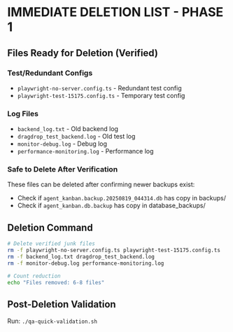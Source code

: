 # IMMEDIATE DELETION LIST - PHASE 1

## Files Ready for Deletion (Verified)

### Test/Redundant Configs
- `playwright-no-server.config.ts` - Redundant test config
- `playwright-test-15175.config.ts` - Temporary test config

### Log Files
- `backend_log.txt` - Old backend log
- `dragdrop_test_backend.log` - Old test log
- `monitor-debug.log` - Debug log
- `performance-monitoring.log` - Performance log

### Safe to Delete After Verification
These files can be deleted after confirming newer backups exist:
- Check if `agent_kanban.backup.20250819_044314.db` has copy in backups/
- Check if `agent_kanban.db.backup` has copy in database_backups/

## Deletion Command
```bash
# Delete verified junk files
rm -f playwright-no-server.config.ts playwright-test-15175.config.ts
rm -f backend_log.txt dragdrop_test_backend.log
rm -f monitor-debug.log performance-monitoring.log

# Count reduction
echo "Files removed: 6-8 files"
```

## Post-Deletion Validation
Run: `./qa-quick-validation.sh`
